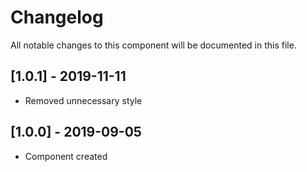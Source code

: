 # Changelog
All notable changes to this component will be documented in this file.

## [1.0.1] - 2019-11-11
- Removed unnecessary style

## [1.0.0] - 2019-09-05
- Component created
